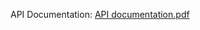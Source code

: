 API Documentation: [API documentation.pdf](https://github.com/iterator1114/movie-api/files/10299593/API.documentation.pdf)
